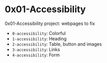 # 0x01-Accessibility

0x01-Accessibility project: webpages to fix

- `0-accessibility`: Colorful
- `1-accessibility`: Heading
- `2-accessibility`: Table, button and images
- `3-accessibility`: Links
- `4-accessibility`: Form
